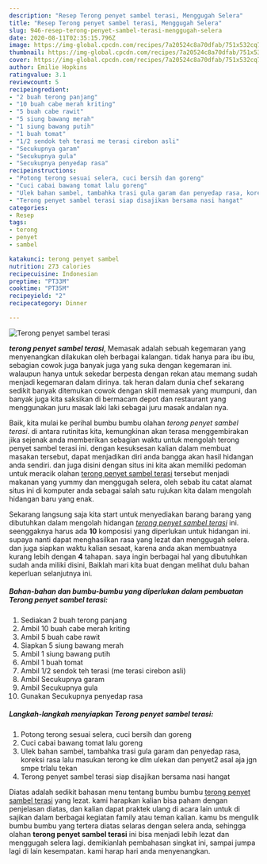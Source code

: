 ```yaml
---
description: "Resep Terong penyet sambel terasi, Menggugah Selera"
title: "Resep Terong penyet sambel terasi, Menggugah Selera"
slug: 946-resep-terong-penyet-sambel-terasi-menggugah-selera
date: 2020-08-11T02:35:15.796Z
image: https://img-global.cpcdn.com/recipes/7a20524c8a70dfab/751x532cq70/terong-penyet-sambel-terasi-foto-resep-utama.jpg
thumbnail: https://img-global.cpcdn.com/recipes/7a20524c8a70dfab/751x532cq70/terong-penyet-sambel-terasi-foto-resep-utama.jpg
cover: https://img-global.cpcdn.com/recipes/7a20524c8a70dfab/751x532cq70/terong-penyet-sambel-terasi-foto-resep-utama.jpg
author: Emilie Hopkins
ratingvalue: 3.1
reviewcount: 5
recipeingredient:
- "2 buah terong panjang"
- "10 buah cabe merah kriting"
- "5 buah cabe rawit"
- "5 siung bawang merah"
- "1 siung bawang putih"
- "1 buah tomat"
- "1/2 sendok teh terasi me terasi cirebon asli"
- "Secukupnya garam"
- "Secukupnya gula"
- "Secukupnya penyedap rasa"
recipeinstructions:
- "Potong terong sesuai selera, cuci bersih dan goreng"
- "Cuci cabai bawang tomat lalu goreng"
- "Ulek bahan sambel, tambahka trasi gula garam dan penyedap rasa, koreksi rasa lalu masukan terong ke dlm ulekan dan penyet2 asal aja jgn smpe trlalu tekan"
- "Terong penyet sambel terasi siap disajikan bersama nasi hangat"
categories:
- Resep
tags:
- terong
- penyet
- sambel

katakunci: terong penyet sambel 
nutrition: 273 calories
recipecuisine: Indonesian
preptime: "PT33M"
cooktime: "PT35M"
recipeyield: "2"
recipecategory: Dinner

---
```



![Terong penyet sambel terasi](https://img-global.cpcdn.com/recipes/7a20524c8a70dfab/751x532cq70/terong-penyet-sambel-terasi-foto-resep-utama.jpg)

<b><i>terong penyet sambel terasi</i></b>, Memasak adalah sebuah kegemaran yang menyenangkan dilakukan oleh berbagai kalangan. tidak hanya para ibu ibu, sebagian cowok juga banyak juga yang suka dengan kegemaran ini. walaupun hanya untuk sekedar berpesta dengan rekan atau memang sudah menjadi kegemaran dalam dirinya. tak heran dalam dunia chef sekarang sedikit banyak ditemukan cowok dengan skill memasak yang mumpuni, dan banyak juga kita saksikan di bermacam depot dan restaurant yang menggunakan juru masak laki laki sebagai juru masak andalan nya.

Baik, kita mulai ke perihal bumbu bumbu olahan <i>terong penyet sambel terasi</i>. di antara rutinitas kita, kemungkinan akan terasa menggembirakan jika sejenak anda memberikan sebagian waktu untuk mengolah terong penyet sambel terasi ini. dengan kesuksesan kalian dalam membuat masakan tersebut, dapat menjadikan diri anda bangga akan hasil hidangan anda sendiri. dan juga disini dengan situs ini kita akan memiliki pedoman untuk meracik olahan <u>terong penyet sambel terasi</u> tersebut menjadi makanan yang yummy dan menggugah selera, oleh sebab itu catat alamat situs ini di komputer anda sebagai salah satu rujukan kita dalam mengolah hidangan baru yang enak.




Sekarang langsung saja kita start untuk menyediakan barang barang yang dibutuhkan dalam mengolah hidangan <u><i>terong penyet sambel terasi</i></u> ini. seenggaknya harus ada <b>10</b> komposisi yang diperlukan untuk hidangan ini. supaya nanti dapat menghasilkan rasa yang lezat dan menggugah selera. dan juga siapkan waktu kalian sesaat, karena anda akan membuatnya kurang lebih dengan <b>4</b> tahapan. saya ingin berbagai hal yang dibutuhkan sudah anda miliki disini, Baiklah mari kita buat dengan melihat dulu bahan keperluan selanjutnya ini.

<!--inarticleads1-->

##### Bahan-bahan dan bumbu-bumbu yang diperlukan dalam pembuatan Terong penyet sambel terasi:

1. Sediakan 2 buah terong panjang
1. Ambil 10 buah cabe merah kriting
1. Ambil 5 buah cabe rawit
1. Siapkan 5 siung bawang merah
1. Ambil 1 siung bawang putih
1. Ambil 1 buah tomat
1. Ambil 1/2 sendok teh terasi (me terasi cirebon asli)
1. Ambil Secukupnya garam
1. Ambil Secukupnya gula
1. Gunakan Secukupnya penyedap rasa




<!--inarticleads2-->

##### Langkah-langkah menyiapkan Terong penyet sambel terasi:

1. Potong terong sesuai selera, cuci bersih dan goreng
1. Cuci cabai bawang tomat lalu goreng
1. Ulek bahan sambel, tambahka trasi gula garam dan penyedap rasa, koreksi rasa lalu masukan terong ke dlm ulekan dan penyet2 asal aja jgn smpe trlalu tekan
1. Terong penyet sambel terasi siap disajikan bersama nasi hangat




Diatas adalah sedikit bahasan menu tentang bumbu bumbu <u>terong penyet sambel terasi</u> yang lezat. kami harapkan kalian bisa paham dengan penjelasan diatas, dan kalian dapat praktek ulang di acara lain untuk di sajikan dalam berbagai kegiatan family atau teman kalian. kamu bs mengulik bumbu bumbu yang tertera diatas selaras dengan selera anda, sehingga olahan <b>terong penyet sambel terasi</b> ini bisa menjadi lebih lezat dan menggugah selera lagi. demikianlah pembahasan singkat ini, sampai jumpa lagi di lain kesempatan. kami harap hari anda menyenangkan.
